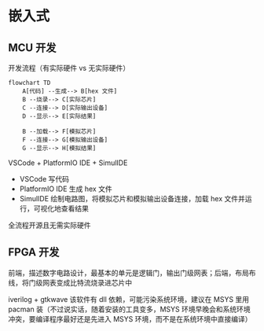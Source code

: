 # 嵌入式

## MCU 开发

开发流程（有实际硬件 vs 无实际硬件）

```mermaid
flowchart TD
    A[代码] --生成--> B[hex 文件]
    B --烧录--> C[实际芯片]
    C --连接--> D[实际输出设备]
    D --显示--> E[实际结果]

    B --加载--> F[模拟芯片]
    F --连接--> G[模拟输出设备]
    G --显示--> H[模拟结果]
```

VSCode + PlatformIO IDE + SimulIDE

  - VSCode 写代码
  - PlatformIO IDE 生成 hex 文件
  - SimulIDE 绘制电路图，将模拟芯片和模拟输出设备连接，加载 hex 文件并运行，可视化地查看结果

全流程开源且无需实际硬件

## FPGA 开发

前端，描述数字电路设计，最基本的单元是逻辑门，输出门级网表；后端，布局布线，将门级网表变成比特流烧录进芯片中

iverilog + gtkwave 该软件有 dll 依赖，可能污染系统环境，建议在 MSYS 里用 pacman 装（不过说实话，随着安装的工具变多，MSYS 环境早晚会和系统环境冲突，要编译程序最好还是先进入 MSYS 环境，而不是在系统环境中直接编译）